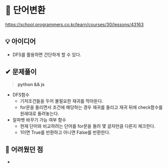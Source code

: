 # 🔎 단어변환

https://school.programmers.co.kr/learn/courses/30/lessons/43163

## 💡 아이디어

- DFS를 활용하면 간단하게 할 수 있다.

## ✔ 문제풀이

> **python && js**

- DFS함수
  - 기저조건들을 두어 불필요한 재귀를 막아둔다.
  - for문을 돌리면서 조건에 해당하는 경우 재귀를 돌리고 재귀 뒤에 check함수를 원래대로 돌려놓는다.
- 알파벳 바꾸기 가능 여부 함수
  - 현재 단어와 비교하려는 단어를 for문을 돌려 몇 글자만큼 다른지 체크한다.
  - 1이면 True를 반환하고 아니면 False를 반환한다.

## 🤕 어려웠던 점

-
